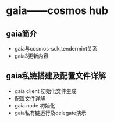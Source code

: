 # gaia——cosmos hub

## gaia简介
+ gaia与cosmos-sdk,tendermint关系
+ gaia3更新内容

## gaia私链搭建及配置文件详解
+ gaia client 初始化文件生成
+ 配置文件详解
+ gaia node 初始化
+ gaia私有链运行及delegate演示
